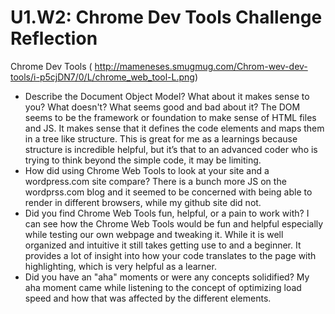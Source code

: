# U1.W2: Chrome Dev Tools Challenge Reflection

Chrome Dev Tools ( http://mameneses.smugmug.com/Chrom-wev-dev-tools/i-p5cjDN7/0/L/chrome_web_tool-L.png)

* Describe the Document Object Model? What about it makes sense to you? What doesn't? What seems good and bad about it?
The DOM seems to be the framework or foundation to make sense of HTML files and JS. It makes sense that it defines the code elements and maps them in a tree like structure. This is great for me as a learnings because structure is incredible helpful, but it’s that to an advanced coder who is trying to think beyond the simple code, it may be limiting. 
* How did using Chrome Web Tools to look at your site and a wordpress.com site compare?
There is a bunch more JS on the wordprss.com blog and it seemed to be concerned with being able to render in different browsers, while my github site did not.
* Did you find Chrome Web Tools fun, helpful, or a pain to work with?
I can see how the Chrome Web Tools would be fun and helpful especially while testing our own webpage and tweaking it. While it is well organized and intuitive it still takes getting use to and a beginner. It provides a lot of insight into how your code translates to the page with highlighting, which is very helpful as a learner. 
* Did you have an "aha" moments or were any concepts solidified?
My aha moment came while listening to the concept of optimizing load speed and how that was affected by the different elements.
